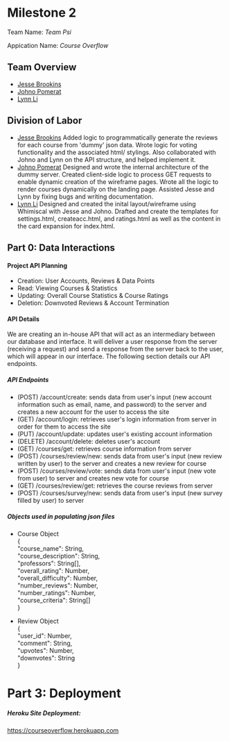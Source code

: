 # Milestone 2

Team Name: *Team Psi*

Appication Name: *Course Overflow*

## Team Overview
* [Jesse Brookins](https://github.com/Merlin1A)
* [Johno Pomerat](https://github.com/sperek27)
* [Lynn Li](https://github.com/lynnli0)

## Division of Labor
* [Jesse Brookins](https://github.com/Merlin1A)
Added logic to programmatically generate the reviews for each course from 'dummy' json data. Wrote logic for voting functionality and the associated html/ stylings. Also collaborated with Johno and Lynn on the API structure, and helped implement it. 
* [Johno Pomerat](https://github.com/sperek27)
Designed and wrote the internal architecture of the dummy server. Created
client-side logic to process GET requests to enable dynamic creation of the
wireframe pages. Wrote all the logic to render courses dynamically on the
landing page. Assisted Jesse and Lynn by fixing bugs and writing documentation.
* [Lynn Li](https://github.com/lynnli0)
Designed and created the inital layout/wireframe using Whimiscal with Jesse and Johno. Drafted and create the templates for settings.html, createacc.html, and ratings.html as well as the content in the card expansion for index.html.

## Part 0: Data Interactions

#### Project API Planning
* Creation: User Accounts, Reviews & Data Points
* Read: Viewing Courses & Statistics
* Updating: Overall Course Statistics & Course Ratings
* Deletion: Downvoted Reviews & Account Termination

#### API Details 
We are creating an in-house API that will act as an intermediary between our database and interface. It will deliver a user response from the server (receiving a request) and send a response from the server back to the user, which will appear in our interface. The following section details our API endpoints.

##### API Endpoints
* (POST) /account/create: sends data from user's input (new account information such as email, name, and password) to the server and creates a new account for the user to access the site
* (GET) /account/login: retrieves user's login information from server in order for them to access the site
* (PUT) /account/update: updates user's existing account information
* (DELETE) /account/delete: deletes user's account 
* (GET) /courses/get: retrieves course information from server
* (POST) /courses/review/new: sends data from user's input (new review written by user) to the server and creates a new review for course 
* (POST) /courses/review/vote: sends data from user's input (new vote from user) to server and creates new vote for course
* (GET) /courses/review/get: retrieves the course reviews from server 
* (POST) /courses/survey/new: sends data from user's input (new survey filled by user) to server 

##### Objects used in populating json files
* Course Object <br />
{ <br />
  "course_name": String,<br />
  "course_description": String, <br />
  "professors": String[], <br />
  "overall_rating": Number, <br />
  "overall_difficulty": Number, <br />
  "number_reviews": Number, <br />
  "number_ratings": Number, <br />
  "course_criteria": String[] <br />
}

* Review Object <br />
{ <br />
  "user_id": Number, <br />
  "comment": String, <br />
  "upvotes": Number, <br />
  "downvotes": String <br />
}

# Part 3: Deployment

##### Heroku Site Deployment:
https://courseoverflow.herokuapp.com
